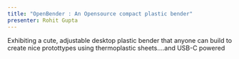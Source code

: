 ```yaml
---
title: "OpenBender : An Opensource compact plastic bender"
presenter: Rohit Gupta
---
```


Exhibiting a cute, adjustable desktop plastic bender that anyone can build to create nice protottypes using thermoplastic sheets....and USB-C powered
